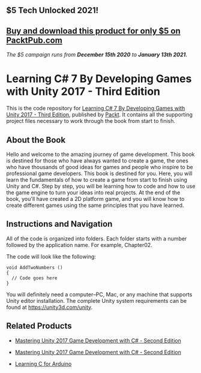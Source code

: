## $5 Tech Unlocked 2021!
[Buy and download this product for only $5 on PacktPub.com](https://www.packtpub.com/)
-----
*The $5 campaign         runs from __December 15th 2020__ to __January 13th 2021.__*

# Learning C# 7 By Developing Games with Unity 2017 - Third Edition
This is the code repository for [Learning C# 7 By Developing Games with Unity 2017 - Third Edition](https://www.packtpub.com/game-development/learning-c-7-developing-games-unity-2017-third-edition?utm_source=github&utm_medium=repository&utm_campaign=9781788478922), published by [Packt](https://www.packtpub.com/?utm_source=github). It contains all the supporting project files necessary to work through the book from start to finish.
## About the Book
Hello and welcome to the amazing journey of game development. This book is destined for those who have always wanted to create a game, the ones who have thousands of good ideas for games and people who inspire to be professional game developers. This book is destined for you. Here, you will learn the fundamentals of how to create a game from start to finish using Unity and C#. Step by step, you will be learning how to code and how to use the game engine to turn your ideas into real projects. At the end of the book, you'll have created a 2D platform game, and you will know how to create different games using the same principles that you have learned.
## Instructions and Navigation
All of the code is organized into folders. Each folder starts with a number followed by the application name. For example, Chapter02.



The code will look like the following:
```
void AddTwoNumbers () 
{ 
  // Code goes here 
} 
```

You will definitely need a computer–PC, Mac, or any machine that supports Unity editor installation. The complete Unity system requirements can be found at https://unity3d.com/unity.

## Related Products
* [Mastering Unity 2017 Game Development with C# - Second Edition](https://www.packtpub.com/web-development/mastering-unity-2017-game-development-c-second-edition?utm_source=github&utm_medium=repository&utm_campaign=9781788479837)

* [Mastering Unity 2017 Game Development with C# - Second Edition](https://www.packtpub.com/web-development/mastering-unity-2017-game-development-c-second-edition?utm_source=github&utm_medium=repository&utm_campaign=9781788479837)

* [Learning C for Arduino](https://www.packtpub.com/networking-and-servers/learning-c-arduino?utm_source=github&utm_medium=repository&utm_campaign=9781787120099)
